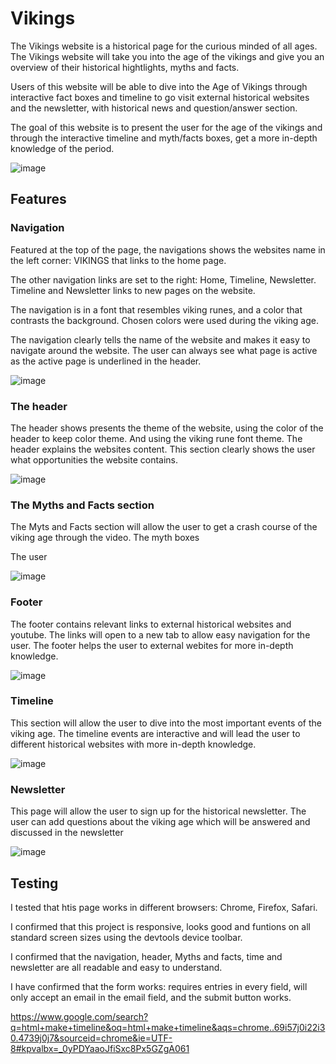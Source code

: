 # Vikings

The Vikings website is a historical page for the curious minded of all ages. The Vikings website will take you into the age of the vikings and give you an overview of their historical hightlights, myths and facts.

Users of this website will be able to dive into the Age of Vikings through interactive fact boxes and timeline to go visit external historical websites and the newsletter, with historical news and question/answer section.

The goal of this website is to present the user for the age of the vikings and through the interactive timeline and myth/facts boxes, get a more in-depth knowledge of the period. 


![image](https://user-images.githubusercontent.com/43667190/147686493-b421b9fa-73d4-442c-b524-cdb543da3a69.png)

## Features

### Navigation
  Featured at the top of the page, the navigations shows the websites name in the left corner: VIKINGS that links to the home page. 
  
  The other navigation links are set to the right: Home, Timeline, Newsletter. Timeline and Newsletter links to new pages on the website. 
  
  The navigation is in a font that resembles viking runes, and a color that contrasts the background. Chosen colors were used during the viking age. 
  
  The navigation clearly tells the name of the website and makes it easy to navigate around the website. The user can always see what page is active as the active page is        underlined in the header. 
  
  ![image](https://user-images.githubusercontent.com/43667190/147686872-9a808c85-f601-4a36-8e7b-2c7c9d9e766e.png)
  
  ### The header
  
  The header shows presents the theme of the website, using the color of the header to keep color theme. And using the viking rune font theme. 
  The header explains the websites content. 
  This section clearly shows the user what opportunities the website contains.
  
  ![image](https://user-images.githubusercontent.com/43667190/147686898-32299c57-fcfe-404b-a8b8-9cb9a1ddacf5.png)

  
  ### The Myths and Facts section
  
  The Myts and Facts section will allow the user to get a crash course of the viking age through the video.
  The myth boxes 
  
  The user 
  
  ![image](https://user-images.githubusercontent.com/43667190/147686927-e20f90c0-5c42-4917-ac07-a6637f7b9cd8.png)

   ### Footer
  The footer contains relevant links to external historical websites and youtube. The links will open to a new tab to allow easy navigation for the user.
  The footer helps the user to external webites for more in-depth knowledge.
  
  ![image](https://user-images.githubusercontent.com/43667190/147687083-49eac8f1-a5b5-4a4c-ab6f-8e7209103566.png)
  
  ### Timeline
  
  This section will allow the user to dive into the most important events of the viking age. 
  The timeline events are interactive and will lead the user to different historical websites with more in-depth knowledge.
  
  ![image](https://user-images.githubusercontent.com/43667190/147687002-3c7a2a8f-1351-401f-938c-7ee0e69e816d.png)

  
  ### Newsletter
  This page will allow the user to sign up for the historical newsletter. The user can add questions about the viking age which will be answered and discussed in the newsletter 
  
  ![image](https://user-images.githubusercontent.com/43667190/147687037-927987e2-7e29-475c-8931-1b83394d6543.png)

  
 

  
  ## Testing
  I tested that htis page works in different browsers: Chrome, Firefox, Safari.
  
  I confirmed that this project is responsive, looks good and funtions on all standard screen sizes using the devtools device toolbar.
  
  I confirmed that the navigation, header, Myths and facts, time and newsletter are all readable and easy to understand. 
  
  I have confirmed that the form works: requires entries in every field, will only accept an email in the email field, and the submit button works. 
  
  
  
  
  
  
  
  
  https://www.google.com/search?q=html+make+timeline&oq=html+make+timeline&aqs=chrome..69i57j0i22i30.4739j0j7&sourceid=chrome&ie=UTF-8#kpvalbx=_0yPDYaaoJfiSxc8Px5GZgA061
